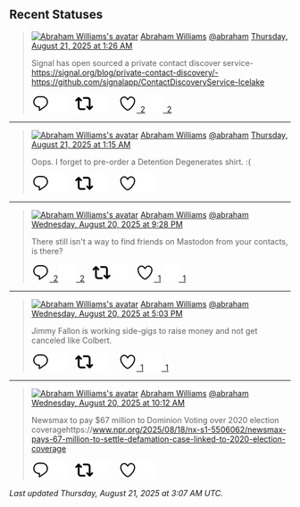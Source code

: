 ## Recent Statuses

> <a href="https://indieweb.social/@abraham"><img alt="Abraham Williams's avatar" src="https://cdn.masto.host/indiewebsocial/accounts/avatars/109/292/540/382/343/163/original/d00f2e03ce9c85b1.jpg" height="24" width="24" ></a> [Abraham Williams](https://indieweb.social/@abraham) [@abraham](https://indieweb.social/@abraham) [Thursday, August 21, 2025 at 1:26 AM](https://indieweb.social/@abraham/115064151258948872)
>
> Signal has open sourced a private contact discover service- https://signal.org/blog/private-contact-discovery/- https://github.com/signalapp/ContactDiscoveryService-Icelake
>
> [![Reply](./images/reply_light.svg#gh-light-mode-only "Reply")](https://indieweb.social/@abraham/115064151258948872#gh-light-mode-only)[![Reply](./images/reply.svg#gh-dark-mode-only "Reply")](https://indieweb.social/@abraham/115064151258948872#gh-dark-mode-only)&emsp;[![Boost](./images/retweet_light.svg#gh-light-mode-only "Boost")](https://indieweb.social/@abraham/115064151258948872#gh-light-mode-only)[![Boost](./images/retweet.svg#gh-dark-mode-only "Boost")](https://indieweb.social/@abraham/115064151258948872#gh-dark-mode-only)&emsp;[![Favorite](./images/like_light.svg#gh-light-mode-only "Favorite")&ensp;2](https://indieweb.social/@abraham/115064151258948872#gh-light-mode-only)[![Favorite](./images/like.svg#gh-dark-mode-only "Favorite")&ensp;2](https://indieweb.social/@abraham/115064151258948872#gh-dark-mode-only)


---

> <a href="https://indieweb.social/@abraham"><img alt="Abraham Williams's avatar" src="https://cdn.masto.host/indiewebsocial/accounts/avatars/109/292/540/382/343/163/original/d00f2e03ce9c85b1.jpg" height="24" width="24" ></a> [Abraham Williams](https://indieweb.social/@abraham) [@abraham](https://indieweb.social/@abraham) [Thursday, August 21, 2025 at 1:15 AM](https://indieweb.social/@abraham/115064106000510174)
>
> Oops. I forget to pre-order a Detention Degenerates shirt. :(
>
> [![Reply](./images/reply_light.svg#gh-light-mode-only "Reply")](https://indieweb.social/@abraham/115064106000510174#gh-light-mode-only)[![Reply](./images/reply.svg#gh-dark-mode-only "Reply")](https://indieweb.social/@abraham/115064106000510174#gh-dark-mode-only)&emsp;[![Boost](./images/retweet_light.svg#gh-light-mode-only "Boost")](https://indieweb.social/@abraham/115064106000510174#gh-light-mode-only)[![Boost](./images/retweet.svg#gh-dark-mode-only "Boost")](https://indieweb.social/@abraham/115064106000510174#gh-dark-mode-only)&emsp;[![Favorite](./images/like_light.svg#gh-light-mode-only "Favorite")](https://indieweb.social/@abraham/115064106000510174#gh-light-mode-only)[![Favorite](./images/like.svg#gh-dark-mode-only "Favorite")](https://indieweb.social/@abraham/115064106000510174#gh-dark-mode-only)


---

> <a href="https://indieweb.social/@abraham"><img alt="Abraham Williams's avatar" src="https://cdn.masto.host/indiewebsocial/accounts/avatars/109/292/540/382/343/163/original/d00f2e03ce9c85b1.jpg" height="24" width="24" ></a> [Abraham Williams](https://indieweb.social/@abraham) [@abraham](https://indieweb.social/@abraham) [Wednesday, August 20, 2025 at 9:28 PM](https://indieweb.social/@abraham/115063213589401674)
>
> There still isn&#39;t a way to find friends on Mastodon from your contacts, is there?
>
> [![Reply](./images/reply_light.svg#gh-light-mode-only "Reply")&ensp;2](https://indieweb.social/@abraham/115063213589401674#gh-light-mode-only)[![Reply](./images/reply.svg#gh-dark-mode-only "Reply")&ensp;2](https://indieweb.social/@abraham/115063213589401674#gh-dark-mode-only)&emsp;[![Boost](./images/retweet_light.svg#gh-light-mode-only "Boost")](https://indieweb.social/@abraham/115063213589401674#gh-light-mode-only)[![Boost](./images/retweet.svg#gh-dark-mode-only "Boost")](https://indieweb.social/@abraham/115063213589401674#gh-dark-mode-only)&emsp;[![Favorite](./images/like_light.svg#gh-light-mode-only "Favorite")&ensp;1](https://indieweb.social/@abraham/115063213589401674#gh-light-mode-only)[![Favorite](./images/like.svg#gh-dark-mode-only "Favorite")&ensp;1](https://indieweb.social/@abraham/115063213589401674#gh-dark-mode-only)


---

> <a href="https://indieweb.social/@abraham"><img alt="Abraham Williams's avatar" src="https://cdn.masto.host/indiewebsocial/accounts/avatars/109/292/540/382/343/163/original/d00f2e03ce9c85b1.jpg" height="24" width="24" ></a> [Abraham Williams](https://indieweb.social/@abraham) [@abraham](https://indieweb.social/@abraham) [Wednesday, August 20, 2025 at 5:03 PM](https://indieweb.social/@abraham/115062171575394832)
>
> Jimmy Fallon is working side-gigs to raise money and not get canceled like Colbert.
>
> [![Reply](./images/reply_light.svg#gh-light-mode-only "Reply")](https://indieweb.social/@abraham/115062171575394832#gh-light-mode-only)[![Reply](./images/reply.svg#gh-dark-mode-only "Reply")](https://indieweb.social/@abraham/115062171575394832#gh-dark-mode-only)&emsp;[![Boost](./images/retweet_light.svg#gh-light-mode-only "Boost")](https://indieweb.social/@abraham/115062171575394832#gh-light-mode-only)[![Boost](./images/retweet.svg#gh-dark-mode-only "Boost")](https://indieweb.social/@abraham/115062171575394832#gh-dark-mode-only)&emsp;[![Favorite](./images/like_light.svg#gh-light-mode-only "Favorite")&ensp;1](https://indieweb.social/@abraham/115062171575394832#gh-light-mode-only)[![Favorite](./images/like.svg#gh-dark-mode-only "Favorite")&ensp;1](https://indieweb.social/@abraham/115062171575394832#gh-dark-mode-only)


---

> <a href="https://indieweb.social/@abraham"><img alt="Abraham Williams's avatar" src="https://cdn.masto.host/indiewebsocial/accounts/avatars/109/292/540/382/343/163/original/d00f2e03ce9c85b1.jpg" height="24" width="24" ></a> [Abraham Williams](https://indieweb.social/@abraham) [@abraham](https://indieweb.social/@abraham) [Wednesday, August 20, 2025 at 10:12 AM](https://indieweb.social/@abraham/115060554023900745)
>
> Newsmax to pay $67 million to Dominion Voting over 2020 election coveragehttps://www.npr.org/2025/08/18/nx-s1-5506062/newsmax-pays-67-million-to-settle-defamation-case-linked-to-2020-election-coverage
>
> [![Reply](./images/reply_light.svg#gh-light-mode-only "Reply")](https://indieweb.social/@abraham/115060554023900745#gh-light-mode-only)[![Reply](./images/reply.svg#gh-dark-mode-only "Reply")](https://indieweb.social/@abraham/115060554023900745#gh-dark-mode-only)&emsp;[![Boost](./images/retweet_light.svg#gh-light-mode-only "Boost")](https://indieweb.social/@abraham/115060554023900745#gh-light-mode-only)[![Boost](./images/retweet.svg#gh-dark-mode-only "Boost")](https://indieweb.social/@abraham/115060554023900745#gh-dark-mode-only)&emsp;[![Favorite](./images/like_light.svg#gh-light-mode-only "Favorite")](https://indieweb.social/@abraham/115060554023900745#gh-light-mode-only)[![Favorite](./images/like.svg#gh-dark-mode-only "Favorite")](https://indieweb.social/@abraham/115060554023900745#gh-dark-mode-only)


_Last updated Thursday, August 21, 2025 at 3:07 AM UTC._
